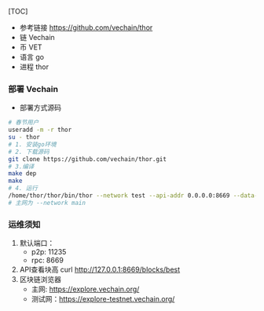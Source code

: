 [TOC]
- 参考链接
https://github.com/vechain/thor
- 链 Vechain
- 币 VET
- 语言 go
- 进程 thor
### 部署 Vechain
- 部署方式源码
```bash
# 春节用户
useradd -m -r thor
su - thor
# 1. 安装go环境
# 2. 下载源码
git clone https://github.com/vechain/thor.git
# 3.编译
make dep
make
# 4. 运行
/home/thor/thor/bin/thor --network test --api-addr 0.0.0.0:8669 --data-dir /opt/thor_data
# 主网为 --network main
 ```
### 运维须知
1. 默认端口：
    - p2p: 11235
    - rpc: 8669
2. API查看块高
    curl http://127.0.0.1:8669/blocks/best
3. 区块链浏览器
    - 主网: https://explore.vechain.org/
    - 测试网：https://explore-testnet.vechain.org/